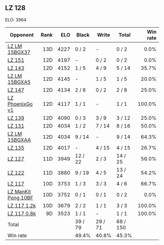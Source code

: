 ## LZ 128 ##

ELO: 3964

Opponent | Rank | ELO | Black | Write | Total | Win rate
---------|-----:|----:|-------|-------|-------|-------:
[LZ LM 15BGX37](LZ%20LM%2015BGX37.md) | 13D | 4227 | 0 / 2 | - | 0 / 2 | 0.0%
[LZ 151](LZ%20151.md) | 12D | 4197 | - | 0 / 2 | 0 / 2 | 0.0%
[LZ 143](LZ%20143.md) | 12D | 4152 | 1 / 5 | 4 / 9 | 5 / 14 | 35.7%
[LZ LM 15BGXA5](LZ%20LM%2015BGXA5.md) | 12D | 4145 | - | 1 / 5 | 1 / 5 | 20.0%
[LZ 147](LZ%20147.md) | 12D | 4134 | 2 / 6 | 0 / 2 | 2 / 8 | 25.0%
[LZ PhoenixGo v1](LZ%20PhoenixGo%20v1.md) | 12D | 4117 | 1 / 1 | - | 1 / 1 | 100.0%
[LZ 139](LZ%20139.md) | 12D | 4090 | 0 / 3 | 3 / 9 | 3 / 12 | 25.0%
[LZ 131](LZ%20131.md) | 12D | 4034 | 1 / 2 | 7 / 14 | 8 / 16 | 50.0%
[LZ LM 15BGXAA](LZ%20LM%2015BGXAA.md) | 12D | 4034 | 9 / 14 | - | 9 / 14 | 64.3%
[LZ 135](LZ%20135.md) | 12D | 4017 | - | 4 / 15 | 4 / 15 | 26.7%
[LZ 127](LZ%20127.md) | 11D | 3949 | 12 / 22 | 2 / 3 | 14 / 25 | 56.0%
[LZ 122](LZ%20122.md) | 11D | 3880 | 9 / 19 | 4 / 5 | 13 / 24 | 54.2%
[LZ 117](LZ%20117.md) | 10D | 3753 | 1 / 3 | 3 / 3 | 4 / 6 | 66.7%
[LZ ManKit Pong 10BF](LZ%20ManKit%20Pong%2010BF.md) | 10D | 3752 | 0 / 1 | 0 / 1 | 0 / 2 | 0.0%
[LZ 117 1.2k](LZ%20117%201.2k.md) | 10D | 3679 | 2 / 2 | 1 / 1 | 3 / 3 | 100.0%
[LZ 117 0.8k](LZ%20117%200.8k.md) | 9D | 3523 | 1 / 1 | - | 1 / 1 | 100.0%
Total | | | 39 / 79 | 29 / 71 | 68 / 150 | 
Win rate| | | 49.4% | 40.8% | 45.3% | 
